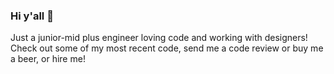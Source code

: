 ### Hi y'all 👋

Just a junior-mid plus engineer loving code and working with designers! Check out some of my most recent code, send me a code review or buy me a beer, or hire me!

<script type="text/javascript" src="https://cdnjs.buymeacoffee.com/1.0.0/button.prod.min.js" data-name="bmc-button" data-slug="zamariac" data-color="#FFDD00" data-emoji="🍺" data-font="Cookie" data-text="Buy me a beer" data-outline-color="#000000" data-font-color="#000000" data-coffee-color="#ffffff" ></script>

<!--
**zamariac/zamariac** is a ✨ _special_ ✨ repository because its `README.md` (this file) appears on your GitHub profile.

Here are some ideas to get you started:

- 🔭 I’m currently working on ...a fun blog using hygraph!
- 🌱 I’m currently learning ... next
- 👯 I’m looking to collaborate on ...
- 🤔 I’m looking for help with ...
- 💬 Ask me about ...
- 📫 How to reach me: ...
- 😄 Pronouns: ...
- ⚡ Fun fact: ...
-->
